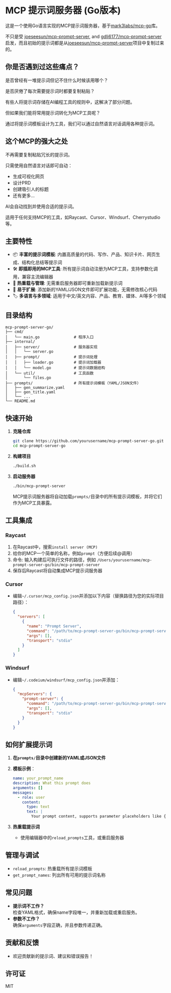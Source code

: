 # MCP 提示词服务器 (Go版本)

这是一个使用Go语言实现的MCP提示词服务器，基于[mark3labs/mcp-go](https://github.com/mark3labs/mcp-go)库。

不只是受 [joeseesun/mcp-prompt-server](https://github.com/joeseesun/mcp-prompt-server), and [gdli6177/mcp-prompt-server](https://github.com/gdli6177/mcp-prompt-server) 启发，而且初始的提示词都是从[joeseesun/mcp-prompt-server](https://github.com/joeseesun/mcp-prompt-server)项目中复制过来的。


## 你是否遇到过这些痛点？

是否曾经有一堆提示词但记不住什么时候该用哪个？

是否厌倦了每次需要提示词时都要复制粘贴？

有些人将提示词存储在AI编程工具的规则中，这解决了部分问题。

但如果我们能将常用提示词转化为MCP工具呢？

通过将提示词模板设计为工具，我们可以通过自然语言对话调用各种提示词。

## 这个MCP的强大之处

不再需要复制粘贴冗长的提示词。

只需使用自然语言对话即可自动：
- 生成可视化网页
- 设计PRD
- 创建吸引人的标题
- 还有更多...

AI会自动找到并使用合适的提示词。

适用于任何支持MCP的工具，如Raycast、Cursor、Windsurf、Cherrystudio等。

## 主要特性

- 📦 **丰富的提示词模板**: 内置高质量的代码、写作、产品、知识卡片、网页生成、结构化总结等提示词
- 🛠️ **即插即用的MCP工具**: 所有提示词自动注册为MCP工具，支持参数化调用，兼容主流编辑器
- 🔄 **热重载与管理**: 无需重启服务器即可重新加载新提示词
- 🧩 **易于扩展**: 添加新的YAML/JSON文件即可扩展功能，无需修改核心代码
- 🏷️ **多语言与多领域**: 适用于中文/英文内容、产品、教育、媒体、AI等多个领域

## 目录结构

```
mcp-prompt-server-go/
├── cmd/
│   └── main.go               # 程序入口
├── internal/
│   ├── server/               # 服务器实现
│   │   └── server.go
│   ├── prompt/               # 提示词处理
│   │   ├── loader.go         # 提示词加载器
│   │   └── model.go          # 提示词数据结构
│   └── util/                 # 工具函数
│       └── files.go
├── prompts/                  # 所有提示词模板（YAML/JSON文件）
│   ├── gen_summarize.yaml
│   ├── gen_title.yaml
│   └── ...
└── README.md
```

## 快速开始

1. **克隆仓库**

   ```bash
   git clone https://github.com/yourusername/mcp-prompt-server-go.git
   cd mcp-prompt-server-go
   ```

2. **构建项目**

   ```bash
   ./build.sh
   ```

3. **启动服务器**

   ```bash
   ./bin/mcp-prompt-server
   ```

   MCP提示词服务器将自动加载`prompts/`目录中的所有提示词模板，并将它们作为MCP工具暴露。

## 工具集成

### Raycast

1. 在Raycast中，搜索`install server (MCP)`
2. 给你的MCP一个简单的名称，例如`prompt`（方便后续@调用）
3. 命令: 输入构建后可执行文件的路径，例如 `/Users/yourusername/mcp-prompt-server-go/bin/mcp-prompt-server`
4. 保存后Raycast将自动集成MCP提示词服务器

### Cursor

- 编辑`~/.cursor/mcp_config.json`并添加以下内容（替换路径为您的实际项目路径）：

  ```json
  {
    "servers": [
      {
        "name": "Prompt Server",
        "command": "/path/to/mcp-prompt-server-go/bin/mcp-prompt-server",
        "args": [],
        "transport": "stdio"
      }
    ]
  }
  ```

### Windsurf

- 编辑`~/.codeium/windsurf/mcp_config.json`并添加：

  ```json
  {
    "mcpServers": {
      "prompt-server": {
        "command": "/path/to/mcp-prompt-server-go/bin/mcp-prompt-server",
        "args": [],
        "transport": "stdio"
      }
    }
  }
  ```

## 如何扩展提示词

1. **在`prompts/`目录中创建新的YAML或JSON文件**
2. **模板示例**：

   ```yaml
   name: your_prompt_name
   description: What this prompt does
   arguments: []
   messages:
     - role: user
       content:
         type: text
         text: |
           Your prompt content, supports parameter placeholders like {{param}}
   ```

3. **热重载提示词**
   - 使用编辑器中的`reload_prompts`工具，或重启服务器

## 管理与调试

- `reload_prompts`: 热重载所有提示词模板
- `get_prompt_names`: 列出所有可用的提示词名称

## 常见问题

- **提示词不工作？**  
  检查YAML格式，确保name字段唯一，并重新加载或重启服务。
- **参数不工作？**  
  确保`arguments`字段正确，并且参数传递正确。

## 贡献和反馈

- 欢迎贡献新的提示词、建议和错误报告！

## 许可证

MIT
